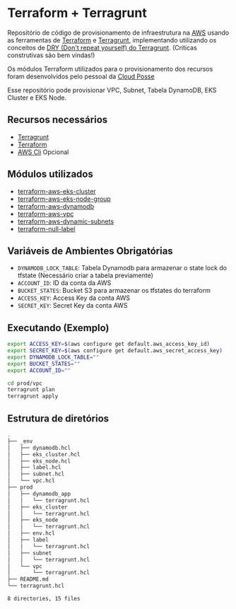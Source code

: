 # Terraform + Terragrunt

Repositório de código de provisionamento de infraestrutura na [AWS](https://aws.amazon.com/pt/) usando as ferramentas de [Terraform](https://www.terraform.io/) e [Terragrunt](https://terragrunt.gruntwork.io/), implementando utilizando os conceitos de [DRY (Don't repeat yourself) do Terragrunt](https://terragrunt.gruntwork.io/docs/features/keep-your-terragrunt-architecture-dry/#keep-your-terragrunt-architecture-dry). (Críticas construtivas são bem vindas!)

Os módulos Terraform utilizados para o provisionamento dos recursos foram desenvolvidos pelo pessoal da [Cloud Posse](https://github.com/cloudposse)

Esse repositório pode provisionar VPC, Subnet, Tabela DynamoDB, EKS Cluster e EKS Node.

## Recursos necessários

- [Terragrunt](https://terragrunt.gruntwork.io/)
- [Terraform](https://www.terraform.io/)
- [AWS Cli](https://aws.amazon.com/pt/cli/) Opcional

## Módulos utilizados

- [terraform-aws-eks-cluster](https://github.com/cloudposse/terraform-aws-eks-cluster)
- [terraform-aws-eks-node-group](https://github.com/cloudposse/terraform-aws-eks-node-group)
- [terraform-aws-dynamodb](https://github.com/cloudposse/terraform-aws-dynamodb)
- [terraform-aws-vpc](https://github.com/cloudposse/terraform-aws-vpc)
- [terraform-aws-dynamic-subnets](https://github.com/cloudposse/terraform-aws-dynamic-subnets)
- [terraform-null-label](https://github.com/cloudposse/terraform-null-label)

## Variáveis de Ambientes Obrigatórias

- `DYNAMODB_LOCK_TABLE`: Tabela Dynamodb para armazenar o state lock do tfstate (Necessário criar a tabela previamente)
- `ACCOUNT_ID`: ID da conta da AWS
- `BUCKET_STATES`: Bucket S3 para armazenar os tfstates do terraform
- `ACCESS_KEY`: Access Key da conta AWS
- `SECRET_KEY`: Secret Key da conta AWS

## Executando (Exemplo)

```bash
export ACCESS_KEY=$(aws configure get default.aws_access_key_id)
export SECRET_KEY=$(aws configure get default.aws_secret_access_key)
export DYNAMODB_LOCK_TABLE=""
export BUCKET_STATES=""
export ACCOUNT_ID=""

cd prod/vpc
terragrunt plan
terragrunt apply
```

## Estrutura de diretórios

```bash
.
├── _env
│   ├── dynamodb.hcl
│   ├── eks_cluster.hcl
│   ├── eks_node.hcl
│   ├── label.hcl
│   ├── subnet.hcl
│   └── vpc.hcl
├── prod
│   ├── dynamodb_app
│   │   └── terragrunt.hcl
│   ├── eks_cluster
│   │   └── terragrunt.hcl
│   ├── eks_node
│   │   └── terragrunt.hcl
│   ├── env.hcl
│   ├── label
│   │   └── terragrunt.hcl
│   ├── subnet
│   │   └── terragrunt.hcl
│   └── vpc
│       └── terragrunt.hcl
├── README.md
└── terragrunt.hcl

8 directories, 15 files
```

